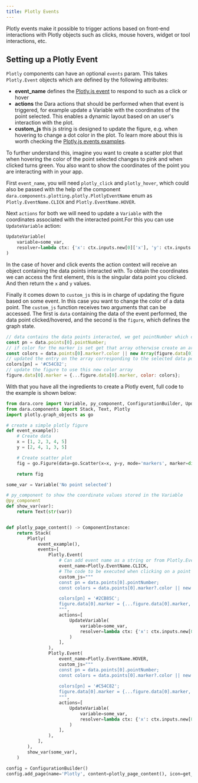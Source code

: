 ```yaml
---
title: Plotly Events
---
```


Plotly events make it possible to trigger actions based on front-end interactions with Plotly objects such as clicks, mouse hovers, widget or tool interactions, etc. 

## Setting up a Plotly Event

`Plotly` components can have an optional `events` param. This takes `Plotly.Event` objects which are defined by the following attributes:

- **event_name** defines the [Plotly.js event](https://github.com/plotly/react-plotly.js#event-handler-props) to respond to such as a click or hover
- **actions** the Dara actions that should be performed when that event is triggered, for example update a Variable with the coordinates of the point selected. This enables a dynamic layout based on an user's interaction with the plot.
- **custom_js** this js string is designed to update the figure, e.g. when hovering to change a dot color in the plot. To learn more about this is worth checking the [Plotly.js events examples](https://plotly.com/javascript/plotlyjs-events/).

To further understand this, imagine you want to create a scatter plot that when hovering the color of the point selected changes to pink and when clicked turns green. You also want to show the coordinates of the point you are interacting with in your app.

First `event_name`, you will need `plotly_click` and `plotly_hover`, which could also be passed with the help of the component `dara.components.plotting.plotly.PlotlyEventName` enum as `Plotly.EventName.CLICK` and `Plotly.EventName.HOVER`.

Next `actions` for both we will need to update a `Variable` with the coordinates associated with the interacted point.For this you can use `UpdateVariable` action:

```python
UpdateVariable(
    variable=some_var,
    resolver=lambda ctx: {'x': ctx.inputs.new[0]['x'], 'y': ctx.inputs.new[0]['y']},
)
```
In the case of hover and click events the action context will receive an object containing the data points interacted with. 
To obtain the coordinates we can access the first element, this is the singular data point you clicked. And then return the `x` and `y` values.

Finally it comes down to `custom_js` this is in charge of updating the figure based on some event. In this case you want to change the color of a data point. The `custom_js` function receives two arguments that can be accessed. The first is `data` containing the data of the event performed, the data point clicked/hovered, and the second is the `figure`, which defines the graph state.

```js
// data contains the data points interacted, we get pointNumber which contains the index of the point interacted with
const pn = data.points[0].pointNumber;
// if color for the marker is set get that array otherwise create an array filled with the default color
const colors = data.points[0].marker?.color || new Array(figure.data[0].x.length).fill('#3796F6');
// updated the entry on the array corresponding to the selected data point to be a different color
colors[pn] = '#C54C82';
// update the figure to use this new color array
figure.data[0].marker = {...figure.data[0].marker, color: colors};
```

With that you have all the ingredients to create a Plotly event, full code to the example is shown below:

```python
from dara.core import Variable, py_component, ConfigurationBuilder, UpdateVariable, ComponentInstance, get_icon
from dara.components import Stack, Text, Plotly
import plotly.graph_objects as go

# create a simple plotly figure
def event_example():
    # Create data
    x = [1, 2, 3, 4, 5]
    y = [2, 4, 1, 3, 5]

    # Create scatter plot
    fig = go.Figure(data=go.Scatter(x=x, y=y, mode='markers', marker=dict(size=10)))

    return fig

some_var = Variable('No point selected')

# py_component to show the coordinate values stored in the Variable
@py_component
def show_var(var):
    return Text(str(var))


def plotly_page_content() -> ComponentInstance:
    return Stack(
        Plotly(
            event_example(),
            events=[
                Plotly.Event(
                    # Can add event name as a string or from Plotly.EventName
                    event_name=Plotly.EventName.CLICK,
                    # The code to be executed when clicking on a point
                    custom_js="""
                    const pn = data.points[0].pointNumber;
                    const colors = data.points[0].marker?.color || new Array(figure.data[0].x.length).fill('#3796F6');

                    colors[pn] = '#2CB85C';
                    figure.data[0].marker = {...figure.data[0].marker, color: colors}
                    """,
                    actions=[
                        UpdateVariable(
                            variable=some_var,
                            resolver=lambda ctx: {'x': ctx.inputs.new[0]['x'], 'y': ctx.inputs.new[0]['y']},
                        )
                    ],
                ),
                Plotly.Event(
                    event_name=Plotly.EventName.HOVER,
                    custom_js="""                   
                    const pn = data.points[0].pointNumber;
                    const colors = data.points[0].marker?.color || new Array(figure.data[0].x.length).fill('#3796F6');
                    
                    colors[pn] = '#C54C82';
                    figure.data[0].marker = {...figure.data[0].marker, color: colors};
                    """,
                    actions=[
                        UpdateVariable(
                            variable=some_var,
                            resolver=lambda ctx: {'x': ctx.inputs.new[0]['x'], 'y': ctx.inputs.new[0]['y']},
                        )
                    ],
                ),
            ],
        ),
        show_var(some_var),
    )

config = ConfigurationBuilder()
config.add_page(name='Plotly', content=plotly_page_content(), icon=get_icon('chart-line'))
```